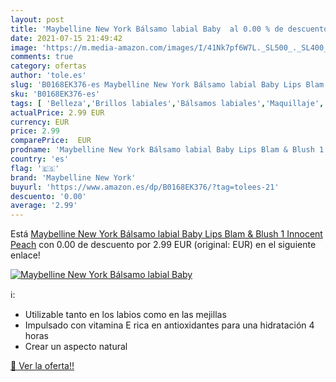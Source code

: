 ```yaml
---
layout: post
title: 'Maybelline New York Bálsamo labial Baby  al 0.00 % de descuento'
date: 2021-07-15 21:49:42
image: 'https://m.media-amazon.com/images/I/41Nk7pf6W7L._SL500_._SL400_.jpg'
comments: true
category: ofertas
author: 'tole.es'
slug: 'B0168EK376-es Maybelline New York Bálsamo labial Baby Lips Blam & Blush...'
sku: 'B0168EK376-es'
tags: [ 'Belleza','Brillos labiales','Bálsamos labiales','Maquillaje','Maquillajes labiales','Productos para el cuidado de la piel','Productos para el cuidado de los labios','maybelline','maybelline new york', ]
actualPrice: 2.99 EUR
currency: EUR
price: 2.99
comparePrice:  EUR
prodname: 'Maybelline New York Bálsamo labial Baby Lips Blam & Blush 1 Innocent Peach'
country: 'es'
flag: '🇪🇸'
brand: 'Maybelline New York'
buyurl: 'https://www.amazon.es/dp/B0168EK376/?tag=tolees-21'
descuento: '0.00'
average: '2.99'
---
```


Está [Maybelline New York Bálsamo labial Baby Lips Blam & Blush 1 Innocent Peach](https://www.amazon.es/dp/B0168EK376/?tag=tolees-21) con 0.00 de descuento por 2.99 EUR (original:  EUR) en el siguiente enlace!

[![Maybelline New York Bálsamo labial Baby ](https://m.media-amazon.com/images/I/41Nk7pf6W7L._SL500_._SL400_.jpg)](https://www.amazon.es/dp/B0168EK376/?tag=tolees-21)

ℹ️:

- Utilizable tanto en los labios como en las mejillas
- Impulsado con vitamina E rica en antioxidantes para una hidratación 4 horas
- Crear un aspecto natural

[🛒 Ver la oferta!!](https://www.amazon.es/dp/B0168EK376/?tag=tolees-21)
